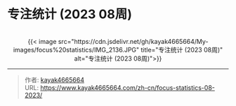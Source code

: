# 专注统计 (2023 08周)


<!--more-->
<br/> 
<div align="center">
{{< image src="https://cdn.jsdelivr.net/gh/kayak4665664/My-images/focus%20statistics/IMG_2136.JPG" title="专注统计 (2023 08周)" alt="专注统计 (2023 08周)">}}
</div>


---

> 作者: [kayak4665664](https://github.com/kayak4665664)  
> URL: https://www.kayak4665664.com/zh-cn/focus-statistics-08-2023/  

